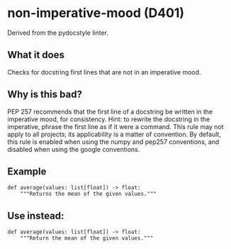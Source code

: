 # non-imperative-mood (D401)
Derived from the pydocstyle linter.
## What it does
Checks for docstring first lines that are not in an imperative mood.
## Why is this bad?
PEP 257 recommends that the first line of a docstring be written in the
imperative mood, for consistency.
Hint: to rewrite the docstring in the imperative, phrase the first line as
if it were a command.
This rule may not apply to all projects; its applicability is a matter of
convention. By default, this rule is enabled when using the numpy and
pep257 conventions, and disabled when using the google conventions.
## Example
```
def average(values: list[float]) -> float:
    """Returns the mean of the given values."""
```
## Use instead:
```
def average(values: list[float]) -> float:
    """Return the mean of the given values."""
```